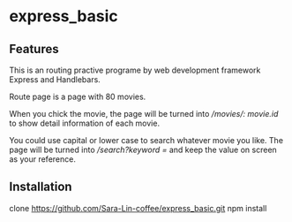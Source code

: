 # express_basic 

## Features
This is an routing practive programe by web development framework Express and Handlebars. 

Route page is a page with 80 movies.

When you chick the movie, the page will be turned into */movies/: movie.id* to show detail information of each movie.

You could use capital or lower case to search whatever movie you like. The page will be turned into */search?keyword =* and keep the value on screen as your reference.

## Installation
clone https://github.com/Sara-Lin-coffee/express_basic.git
npm install
